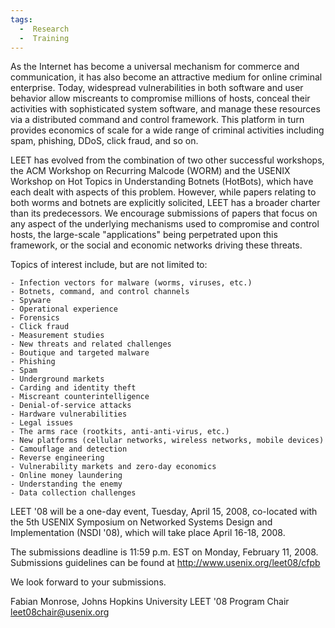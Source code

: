 ```yaml
---
tags:
  -  Research
  -  Training
---
```

As the Internet has become a universal mechanism for commerce and
communication, it has also become an attractive medium for online
criminal enterprise. Today, widespread vulnerabilities in both software
and user behavior allow miscreants to compromise millions of hosts,
conceal their activities with sophisticated system software, and manage
these resources via a distributed command and control framework. This
platform in turn provides economics of scale for a wide range of
criminal activities including spam, phishing, DDoS, click fraud, and so
on.

LEET has evolved from the combination of two other successful workshops,
the ACM Workshop on Recurring Malcode (WORM) and the USENIX Workshop on
Hot Topics in Understanding Botnets (HotBots), which have each dealt
with aspects of this problem. However, while papers relating to both
worms and botnets are explicitly solicited, LEET has a broader charter
than its predecessors. We encourage submissions of papers that focus on
any aspect of the underlying mechanisms used to compromise and control
hosts, the large-scale "applications" being perpetrated upon this
framework, or the social and economic networks driving these threats.

Topics of interest include, but are not limited to:


    - Infection vectors for malware (worms, viruses, etc.)
    - Botnets, command, and control channels
    - Spyware
    - Operational experience
    - Forensics
    - Click fraud
    - Measurement studies
    - New threats and related challenges
    - Boutique and targeted malware
    - Phishing
    - Spam
    - Underground markets
    - Carding and identity theft
    - Miscreant counterintelligence
    - Denial-of-service attacks
    - Hardware vulnerabilities
    - Legal issues
    - The arms race (rootkits, anti-anti-virus, etc.)
    - New platforms (cellular networks, wireless networks, mobile devices)
    - Camouflage and detection
    - Reverse engineering
    - Vulnerability markets and zero-day economics
    - Online money laundering
    - Understanding the enemy
    - Data collection challenges

LEET '08 will be a one-day event, Tuesday, April 15, 2008, co-located
with the 5th USENIX Symposium on Networked Systems Design and
Implementation (NSDI '08), which will take place April 16-18, 2008.

The submissions deadline is 11:59 p.m. EST on Monday, February 11, 2008.
Submissions guidelines can be found at
<http://www.usenix.org/leet08/cfpb>

We look forward to your submissions.

Fabian Monrose, Johns Hopkins University LEET '08 Program Chair
leet08chair@usenix.org